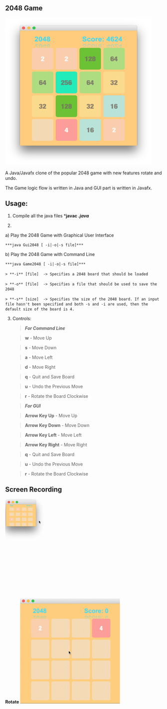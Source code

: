 ## 2048 Game

<img src="./img/2048Game.png" width="470" height="470">

A Java/Javafx clone of the popular 2048 game with new features rotate and undo.

The Game logic flow is written in Java and GUI part is written in Javafx.

## Usage: 

1. Compile all the java files
    ***javac *.java***

2. 
  
  a) Play the 2048 Game with Graphical User Interface

    ***java Gui2048 [ -i|-o|-s file]***
    

  b) Play the 2048 Game with Command Line 

    ***java Game2048 [ -i|-o|-s file]***

    > **-i** [file]  -> Specifies a 2048 board that should be loaded
  
    > **-o** [file]  -> Specifies a file that should be used to save the 2048 

    > **-s** [size]  -> Specifies the size of the 2048 board. If an input file hasn't been specified and both -s and -i are used, then the default size of the board is 4.

3. Controls:
   
   > ***For Command Line***
   
   > **w** - Move Up

   > **s** - Move Down
  
   > **a** - Move Left
   
   > **d** - Move Right
   
   > **q** - Quit and Save Board
   
   > **u** - Undo the Previous Move 
   
   > **r** - Rotate the Board Clockwise
   
   > ***For GUI***
      
   > **Arrow Key Up** - Move Up

   > **Arrow Key Down** - Move Down
  
   > **Arrow Key Left** - Move Left
   
   > **Arrow Key Right** - Move Right
   
   > **q** - Quit and Save Board
   
   > **u** - Undo the Previous Move 
   
   > **r** - Rotate the Board Clockwise

## Screen Recording

![](./img/2048.gif)

**Rotate**
![](./img/2048rotate.gif) 



